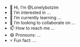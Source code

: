 - 👋 Hi, I’m @Lonelybotzim
- 👀 I’m interested in ...
- 🌱 I’m currently learning ...
- 💞️ I’m looking to collaborate on ...
- 📫 How to reach me ...
- 😄 Pronouns: ...
- ⚡ Fun fact: ...

<!---
Lonelybotzim/Lonelybotzim is a ✨ special ✨ repository because its `README.md` (this file) appears on your GitHub profile.
You can click the Preview link to take a look at your changes.
--->
